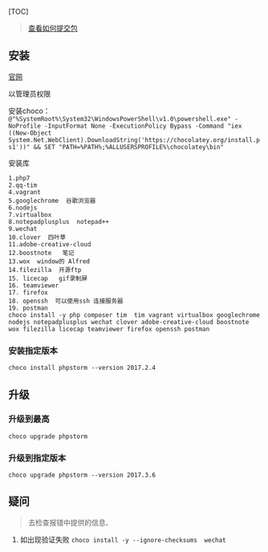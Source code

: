 [TOC]

> [查看如何提交包](https://xuanwo.org/2016/02/15/chocolatey-intro/)
## 安装
[官网](https://chocolatey.org/install)

以管理员权限

安装choco：
`@"%SystemRoot%\System32\WindowsPowerShell\v1.0\powershell.exe" -NoProfile -InputFormat None -ExecutionPolicy Bypass -Command "iex ((New-Object System.Net.WebClient).DownloadString('https://chocolatey.org/install.ps1'))" && SET "PATH=%PATH%;%ALLUSERSPROFILE%\chocolatey\bin"`

安装库
```
1.php7
2.qq-tim	
4.vagrant	
5.googlechrome	谷歌浏览器
6.nodejs
7.virtualbox
8.notepadplusplus  notepad++
9.wechat 
10.clover  四叶草
11.adobe-creative-cloud
12.boostnote   笔记
13.wox  window的 Alfred
14.filezilla  开源ftp
15. licecap   gif录制屏
16. teamviewer
17. firefox
18. openssh  可以使用ssh 连接服务器
19. postman
choco install -y php composer tim  tim vagrant virtualbox googlechrome nodejs notepadplusplus wechat clover adobe-creative-cloud boostnote wox filezilla licecap teamviewer firefox openssh postman

```

### 安装指定版本
```
choco install phpstorm --version 2017.2.4
```

## 升级
### 升级到最高
`choco upgrade phpstorm `

### 升级到指定版本
`choco upgrade phpstorm --version 2017.3.6`

## 疑问
>去检查报错中提供的信息、

1. 如出现验证失败
`choco install -y --ignore-checksums  wechat`